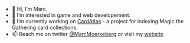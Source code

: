 - 👋 Hi, I’m Marc.
- 👀 I’m interested in game and web developement.
- 🌱 I’m currently working on [CardAtlas](https://github.com/MarcMoerkeberg/CardAtlas) - a project for indexing Magic the Gathering card collections.
- 📫 Reach me on twitter [@MarcMoerkeberg](https://twitter.com/MarcMoerkeberg) or visit my [website](https://marcmorkeberg.dk/)

<!---
MarcMoerkeberg/MarcMoerkeberg is a ✨ special ✨ repository because its `README.md` (this file) appears on your GitHub profile.
You can click the Preview link to take a look at your changes.
--->
